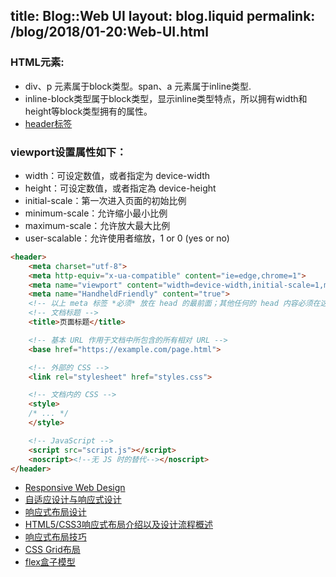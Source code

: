 title:  Blog::Web UI
layout: blog.liquid
permalink: /blog/2018/01-20:Web-UI.html
---

### HTML元素:
*  div、p 元素属于block类型。span、a 元素属于inline类型.
*  inline-block类型属于block类型，显示inline类型特点，所以拥有width和height等block类型拥有的属性。
*  [header标签](http://www.tuicool.com/articles/MNbi6zu)

### viewport设置属性如下：
- width：可设定数值，或者指定为 device-width
- height：可设定数值，或者指定為 device-height
- initial-scale：第一次进入页面的初始比例
- minimum-scale：允许缩小最小比例
- maximum-scale：允许放大最大比例
- user-scalable：允许使用者缩放，1 or 0 (yes or no)

```html
<header>
    <meta charset="utf-8">
    <meta http-equiv="x-ua-compatible" content="ie=edge,chrome=1">
    <meta name="viewport" content="width=device-width,initial-scale=1,maximum-scale=1,user-scalable=no,shrink-to-fit=no">
    <meta name="HandheldFriendly" content="true">
    <!-- 以上 meta 标签 *必须* 放在 head 的最前面；其他任何的 head 内容必须在这些标签的 *后面* -->
    <!-- 文档标题 -->
    <title>页面标题</title>

    <!-- 基本 URL 作用于文档中所包含的所有相对 URL -->
    <base href="https://example.com/page.html">

    <!-- 外部的 CSS -->
    <link rel="stylesheet" href="styles.css">

    <!-- 文档内的 CSS -->
    <style>
    /* ... */
    </style>

    <!-- JavaScript -->
    <script src="script.js"></script>
    <noscript><!--无 JS 时的替代--></noscript>
</header>
```

* [Responsive Web Design](https://developers.google.com/web/fundamentals/design-and-ui/responsive/?hl=zh-cn)
* [自适应设计与响应式设计](http://www.alloyteam.com/2015/04/zi-shi-ying-she-ji-yu-xiang-ying-shi-wang-ye-she-ji-qian-tan/)
* [响应式布局设计](http://www.tuicool.com/articles/IBbIraZ)
* [HTML5/CSS3响应式布局介绍以及设计流程概述](http://www.tuicool.com/articles/yyIfmaZ)
* [响应式布局技巧](http://www.tuicool.com/articles/mAzA7jM)
* [CSS Grid布局](http://www.tuicool.com/articles/IbiiyqJ)
* [flex盒子模型](http://www.tuicool.com/articles/mYNvEna)
